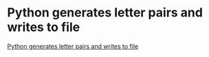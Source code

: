 # Python generates letter pairs and writes to file
[Python generates letter pairs and writes to file](https://aiwithcloud.com/2022/09/15/python_generates_letter_pairs_and_writes_to_file/)